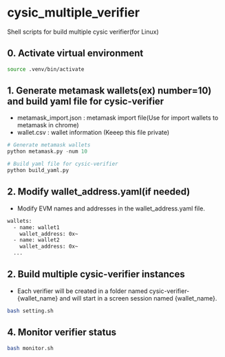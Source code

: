 # cysic_multiple_verifier
Shell scripts for build multiple cysic verifier(for Linux)

## 0. Activate virtual environment
```bash
source .venv/bin/activate
```

## 1. Generate metamask wallets(ex) number=10) and build yaml file for cysic-verifier
- metamask_import.json : metamask import file(Use for import wallets to metamask in chrome)
- wallet.csv : wallet information (Keeep this file private)
```python
# Generate metamask wallets
python metamask.py -num 10

# Build yaml file for cysic-verifier
python build_yaml.py
```

## 2. Modify wallet_address.yaml(if needed)
- Modify EVM names and addresses in the wallet_address.yaml file.
```bash
wallets:
  - name: wallet1
    wallet_address: 0x~
  - name: wallet2
    wallet_address: 0x~
  ...
```
## 2. Build multiple cysic-verifier instances
- Each verifier will be created in a folder named cysic-verifier-{wallet_name} and will start in a screen session named {wallet_name}.
```bash
bash setting.sh
```

## 4. Monitor verifier status
```bash
bash monitor.sh
```
